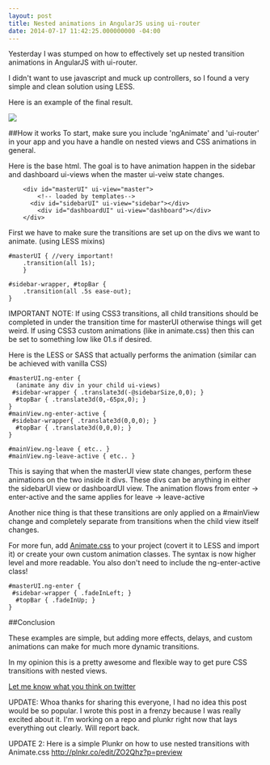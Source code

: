 ```yaml
---
layout: post
title: Nested animations in AngularJS using ui-router
date: 2014-07-17 11:42:25.000000000 -04:00
---
```

Yesterday I was stumped on how to effectively set up nested transition animations in AngularJS with ui-router.

I didn't want to use javascript and muck up controllers, so I found a very simple and clean solution using LESS.

Here is an example of the final result.

![](http://s3.amazonaws.com/waterbear/portfolio/ghost/images/2014/Jul/transitionBig.gif)


##How it works
To start, make sure you include 'ngAnimate' and 'ui-router' in your  app and you have a handle on nested views and CSS animations in general.


Here is the base html. The goal is to have animation happen in the sidebar and dashboard ui-views when the master ui-veiw state changes.

	    <div id="masterUI" ui-view="master">
        	<!-- loaded by templates-->
      	  <div id="sidebarUI" ui-view="sidebar"></div>
            <div id="dashboardUI" ui-view="dashboard"></div>
    	</div>
    
First we have to make sure the transitions are set up on the divs we want to animate. (using LESS mixins)

 	#masterUI { //very important!
		.transition(all 1s); 
        }
    
    #sidebar-wrapper, #topBar {
		.transition(all .5s ease-out);
	}


IMPORTANT NOTE: If using CSS3 transitions, all child transitions should be completed in under the transition time for masterUI otherwise things will get weird. If using CSS3 custom animations (like in animate.css) then this can be set to something low like 01.s if desired.

 
 Here is the LESS or SASS that actually performs the animation (similar can be achieved with vanilla CSS)
 	
    #masterUI.ng-enter {
      (animate any div in your child ui-views)
  	 #sidebar-wrapper { .translate3d(-@sidebarSize,0,0); }
 	  #topBar { .translate3d(0,-65px,0); }
    }
    #mainView.ng-enter-active {
  	 #sidebar-wrapper{ .translate3d(0,0,0); }
 	  #topBar { .translate3d(0,0,0); }
    }
    
    #mainView.ng-leave { etc.. }
    #mainView.ng-leave-active { etc.. }
    
 This is saying that when the masterUI view state changes, perform these animations on the two inside it divs. These divs can be anything in either the sidebarUI view or dashboardUI view. The animation flows from enter -> enter-active and the same applies for leave -> leave-active
 
 Another nice thing is that these transitions are only applied on a  #mainView change and completely separate from transitions when the child view itself changes.
    
 For more fun, add [Animate.css](http://daneden.github.io/animate.css/) to your project (covert it to LESS and import it) or create your own custom animation classes. The syntax is now  higher level and more readable. You also don't need to include the ng-enter-active class!
 
 	#masterUI.ng-enter {
  	 #sidebar-wrapper { .fadeInLeft; }
 	  #topBar { .fadeInUp; }
    }
    

##Conclusion
 
 These examples are simple, but adding more effects, delays, and custom animations can make for much more dynamic transitions.
    
 In my opinion this is a pretty awesome and flexible way to get pure CSS transitions with nested views.
 

[Let me know what you think on twitter](http://www.twitter.com/davechenell)

UPDATE: Whoa thanks for sharing this everyone, I had no idea this post would be so popular. I wrote this post in a frenzy because I was really excited about it. I'm working on a repo and plunkr right now that lays everything out clearly. Will report back.

UPDATE 2: Here is a simple Plunkr on how to use nested transitions with Animate.css
http://plnkr.co/edit/ZO2Qhz?p=preview


